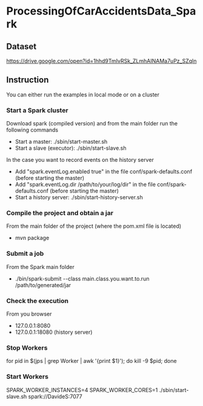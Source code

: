 # ProcessingOfCarAccidentsData_Spark

## Dataset
https://drive.google.com/open?id=1hhd9TmIvRSk_ZLmhAINAMa7uPz_SZqln

## Instruction
You can either run the examples in local mode or on a cluster

### Start a Spark cluster

Download spark (compiled version) and from the main folder run the following commands
- Start a master: ./sbin/start-master.sh
- Start a slave (executor): ./sbin/start-slave.sh <master-URL>

In the case you want to record events on the history server
- Add "spark.eventLog.enabled true" in the file conf/spark-defaults.conf (before starting the master)
- Add "spark.eventLog.dir /path/to/your/log/dir" in the file conf/spark-defaults.conf (before starting the master)
- Start a history server: ./sbin/start-history-server.sh

### Compile the project and obtain a jar

From the main folder of the project (where the pom.xml file is located)
- mvn package

### Submit a job

From the Spark main folder
- ./bin/spark-submit --class main.class.you.want.to.run /path/to/generated/jar <args>

### Check the execution

From you browser
- 127.0.0.1:8080
- 127.0.0.1:18080 (history server)

### Stop Workers
for pid in $(jps | grep Worker | awk '{print $1}'); do kill -9 $pid; done

### Start Workers
SPARK_WORKER_INSTANCES=4 SPARK_WORKER_CORES=1 ./sbin/start-slave.sh spark://DavideS:7077